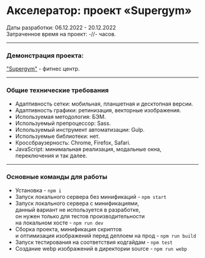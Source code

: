 # Акселератор: проект «Supergym»

Даты разработки: 06.12.2022 - 20.12.2022\
Затраченное время на проект: -//- часов.

---

### Демонстрация проекта:

["Supergym"](https://michaelbezz.github.io/782277-fitness/) - фитнес центр.

---

### Общие технические требования
* Адаптивность сетки: мобильная, планшетная и десктопная версии.
* Адаптивность графики: ретинизация, векторные изображения.
* Используемая методология: БЭМ.
* Используемый препроцессор: Sass.
* Используемый инструмент автоматизации: Gulp.
* Используемые библиотеки: нет.
* Кроссбраузерность: Chrome, Firefox, Safari.
* JavaScript: минимальная реализация, модальные окна, переключения и так далее.

---

### Основные команды для работы
- Установка - `npm i`
- Запуск локального сервера без минификаций - `npm start`
- Запуск локального сервера c минификациями, <br>
данный вариант не используется в разработке, <br>
он нужен только для тестов производительности <br>
на локальном хосте  - `npm run dev`
- Сборка проекта, минификация скриптов <br>
и оптимизация изображений перед деплоем на прод - `npm run build`
- Запуск тестирования на соответствия кодгайдам - `npm test`
- Создание webp изображений в директории source - `npm run webp`

